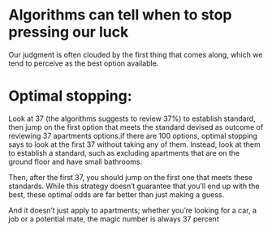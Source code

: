 # Algorithms can tell when to stop pressing our luck

Our judgment is often clouded by the first thing that comes along, which we tend to perceive as the best option available. 


# Optimal stopping: 
Look at 37 (the algorithms suggests to review 37%) to establish standard,  then jump on the first option that meets the standard devised as outcome of reviewing 37 apartments options.if there are 100 options, optimal stopping says to look at the first 37 without taking any of them. Instead, look at them to establish a standard, such as excluding apartments that are on the ground floor and have small bathrooms.

Then, after the first 37, you should jump on the first one that meets these standards. While this strategy doesn’t guarantee that you’ll end up with the best, these optimal odds are far better than just making a guess.

And it doesn’t just apply to apartments; whether you’re looking for a car, a job or a potential mate, the magic number is always 37 percent